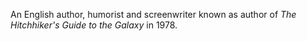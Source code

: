 An English author, humorist and screenwriter known as author of *The
Hitchhiker's Guide to the Galaxy* in 1978.
